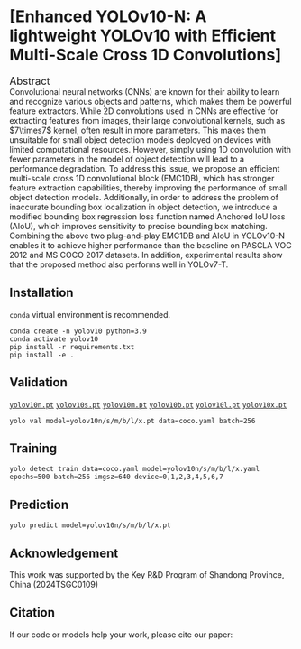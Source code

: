 # [Enhanced YOLOv10-N: A lightweight YOLOv10 with Efficient Multi-Scale Cross 1D Convolutions]

  <summary>
  <font size="+1">Abstract</font>
  </summary>
Convolutional neural networks (CNNs) are known for their ability to learn and recognize various objects and patterns, which makes them be powerful feature extractors. While 2D convolutions used in CNNs are effective for extracting features from images, their large convolutional kernels, such as  $7\times7$ kernel, often result in more parameters. This makes them unsuitable for small object detection models deployed on devices with limited computational resources. However, simply using 1D convolution with fewer parameters in the model of object detection will lead to a performance degradation. To address this issue, we propose an efficient multi-scale cross 1D convolutional block (EMC1DB), which has stronger feature extraction capabilities, thereby improving the performance of small object detection models. Additionally, in order to address the problem of inaccurate bounding box localization in object detection, we introduce a modified bounding box regression loss function named Anchored IoU loss (AIoU),  which improves sensitivity to precise bounding box matching. Combining the above two plug-and-play EMC1DB and AIoU in YOLOv10-N enables it to achieve higher performance than the baseline on PASCLA VOC 2012 and MS COCO 2017 datasets. In addition, experimental results show that the proposed method also performs well in YOLOv7-T.
</details>



## Installation
`conda` virtual environment is recommended. 
```
conda create -n yolov10 python=3.9
conda activate yolov10
pip install -r requirements.txt
pip install -e .
```


## Validation
[`yolov10n.pt`](https://github.com/THU-MIG/yolov10/releases/download/v1.1/yolov10n.pt)  [`yolov10s.pt`](https://github.com/THU-MIG/yolov10/releases/download/v1.1/yolov10s.pt)  [`yolov10m.pt`](https://github.com/THU-MIG/yolov10/releases/download/v1.1/yolov10m.pt)  [`yolov10b.pt`](https://github.com/THU-MIG/yolov10/releases/download/v1.1/yolov10b.pt)  [`yolov10l.pt`](https://github.com/THU-MIG/yolov10/releases/download/v1.1/yolov10l.pt)  [`yolov10x.pt`](https://github.com/THU-MIG/yolov10/releases/download/v1.1/yolov10x.pt)  
```
yolo val model=yolov10n/s/m/b/l/x.pt data=coco.yaml batch=256
```

## Training 
```
yolo detect train data=coco.yaml model=yolov10n/s/m/b/l/x.yaml epochs=500 batch=256 imgsz=640 device=0,1,2,3,4,5,6,7
```

## Prediction
```
yolo predict model=yolov10n/s/m/b/l/x.pt
```

## Acknowledgement

This work was supported by the Key R$\&$D Program of Shandong Province, China (2024TSGC0109)

## Citation

If our code or models help your work, please cite our paper:
```BibTeX

```
